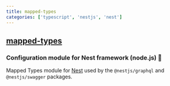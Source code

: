 ```yaml
---
title: mapped-types
categories: ['typescript', 'nestjs', 'nest']
---
```

## [mapped-types](https://github.com/nestjs/mapped-types)

### Configuration module for Nest framework (node.js) 🐺 


Mapped Types module for [Nest](https://github.com/nestjs/nest) used by the `@nestjs/graphql` and `@nestjs/swagger` packages.
